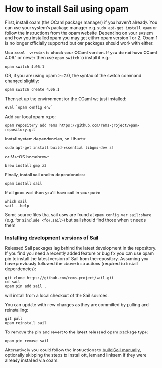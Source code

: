 # How to install Sail using opam

First, install opam (the OCaml package manager) if you haven't already. You can use your system's package
manager e.g. `sudo apt-get install opam` or follow the [instructions
from the opam website](https://opam.ocaml.org/doc/Install.html).
Depending on your system and how you installed opam you may get either
opam version 1 or 2. Opam 1 is no longer officially supported but our
packages should work with either.

Use `ocaml -version` to check your OCaml version. If you do not have OCaml 4.06.1 or newer then use `opam switch` to install it e.g.:
```
opam switch 4.06.1
```
OR, if you are using opam >=2.0, the syntax of the switch command changed slightly:
```
opam switch create 4.06.1
```

Then set up the environment for the OCaml we just installed:
```
eval `opam config env` 
```
Add our local opam repo:
```
opam repository add rems https://github.com/rems-project/opam-repository.git
```
Install system dependencies, on Ubuntu:
```
sudo apt-get install build-essential libgmp-dev z3
```
or MacOS homebrew:
```
brew install gmp z3
```
Finally, install sail and its dependencies:
```
opam install sail
```
If all goes well then you'll have sail in your path:
```
which sail
sail --help
```
Some source files that sail uses are found at ``opam config var sail:share`` (e.g. for ``$include <foo.sail>``) but sail should find those when it needs them.

### Installing development versions of Sail
Released Sail packages lag behind the latest development in the repository. If you find you need a recently added feature or bug fix you can use opam pin to install the latest version of Sail from the repository. Assuming you have previously followed the above instructions (required to install dependencies):
```
git clone https://github.com/rems-project/sail.git
cd sail
opam pin add sail .
```
will install from a local checkout of the Sail sources.

You can update with new changes as they are committed by pulling and reinstalling:
```
git pull
opam reinstall sail
```

To remove the pin and revert to the latest released opam package type:
```
opam pin remove sail
```

Alternatively you could follow the instructions to [build Sail manually](BUILDING.md), optionally skipping the steps to install ott, lem and linksem if they were already installed via opam.
